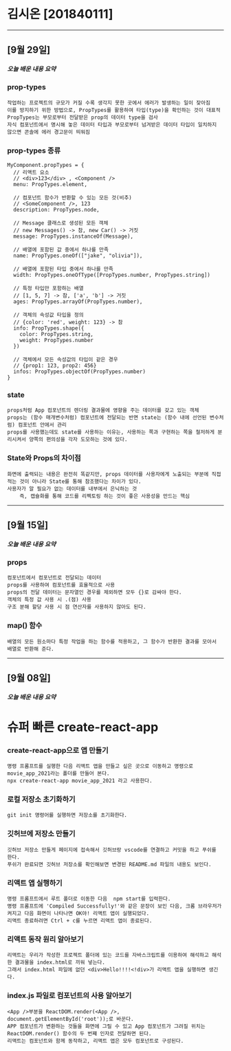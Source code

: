 # 김시온 [201840111]
---
## [9월 29일]
##### 오늘 배운 내용 요약

### prop-types
```
작업하는 프로젝트의 규모가 커질 수록 생각지 못한 곳에서 에러가 발생하는 일이 잦아짐
이를 방지하기 위한 방법으로, PropTypes를 활용하여 타입(type)을 확인하는 것이 대표적
PropTypes는 부모로부터 전달받은 prop의 데이터 type을 검사
자식 컴포넌트에서 명시해 놓은 데이터 타입과 부모로부터 넘겨받은 데이터 타입이 일치하지 않으면 콘솔에 에러 경고문이 띄워짐
```

### prop-types 종류
```
MyComponent.propTypes = {
  // 리액트 요소
  // <div>123</div> , <Component />
  menu: PropTypes.element,
  
  // 컴포넌트 함수가 반환할 수 있는 모든 것(비추)
  // <SomeComponent />, 123
  description: PropTypes.node,
  
  // Message 클래스로 생성된 모든 객체
  // new Messages() -> 참, new Car() -> 거짓
  message: PropTypes.instanceOf(Message),
  
  // 배열에 포함된 값 중에서 하나를 만족
  name: PropTypes.oneOf(["jake", "olivia"]),

  // 배열에 포함된 타입 중에서 하나를 만족
  width: PropTypes.oneOfType([PropTypes.number, PropTypes.string])

  // 특정 타입만 포함하는 배열
  // [1, 5, 7] -> 참, ['a', 'b'] -> 거짓
  ages: PropTypes.arrayOf(PropTypes.number),

  // 객체의 속성값 타입을 정의
  // {color: 'red', weight: 123} -> 참
  info: PropTypes.shape({
    color: PropTypes.string,
    weight: PropTypes.number
  })

  // 객체에서 모든 속성값의 타입이 같은 경우
  // {prop1: 123, prop2: 456}
  infos: PropTypes.objectOf(PropTypes.number)
}
```

### state
```
props처럼 App 컴포넌트의 렌더링 결과물에 영향을 주는 데이터를 갖고 있는 객체
props는 (함수 매개변수처럼) 컴포넌트에 전달되는 반면 state는 (함수 내에 선언된 변수처럼) 컴포넌트 안에서 관리
props를 사용했는데도 state를 사용하는 이유는, 사용하는 쪽과 구현하는 쪽을 철저하게 분리시켜서 양쪽의 편의성을 각자 도모하는 것에 있다.
```

### State와 Props의 차이점
```
화면에 출력되는 내용은 완전히 똑같지만, props 데이터를 사용자에게 노출되는 부분에 직접 적는 것이 아니라 State를 통해 참조했다는 차이가 있다.
사용자가 알 필요가 없는 데이터를 내부에서 은닉하는 것
    즉, 캡슐화를 통해 코드를 리펙토링 하는 것이 좋은 사용성을 만드는 핵심
```


---
## [9월 15일]
##### 오늘 배운 내용 요약

### props
```
컴포넌트에서 컴포넌트로 전달되는 데이터
props를 사용하여 컴포넌트를 효율적으로 사용
props의 전달 데이터는 문자열인 경우를 제외하면 모두 {}로 감싸야 한다.
객체의 특정 값 사용 시 .(점) 사용
구조 분해 할당 사용 시 점 연산자를 사용하지 않아도 된다.
```

### map() 함수
```
배열의 모든 원소마다 특정 작업을 하는 함수를 적용하고, 그 함수가 반환한 결과를 모아서 배열로 반환해 준다.
```


---
## [9월 08일]
##### 오늘 배운 내용 요약

# 슈퍼 빠른 create-react-app


### create-react-app으로 앱 만들기
```
명령 프롬프트를 실행한 다음 리액트 앱을 만들고 싶은 곳으로 이동하고 명령으로 movie_app_2021라는 폴더를 만들어 본다.
npx create-react-app movie_app_2021 라고 사용한다.
```

### 로컬 저장소 초기화하기
```
git init 명령어를 실행하면 저장소를 초기화한다.
```

### 깃허브에 저장소 만들기
```
깃허브 저장소 만들게 페이지에 접속해서 깃허브랑 vscode를 연결하고 커밋을 하고 푸쉬를 한다.
푸쉬가 완료되면 깃허브 저장소를 확인해보면 변경된 README.md 파일의 내용도 보인다.
```

### 리액트 앱 실행하기
```
명령 프롬프트에서 루트 폴더로 이동한 다음  npm start를 입력한다.
명령 프롬프트에 'Compiled Successfully!'와 같은 문장이 보인 다음, 크롬 브라우저가 켜지고 다음 화면이 나타나면 OK야! 리액트 앱이 실행되었다.
리액트 종료하려면 Ctrl + c를 누르면 리액트 앱이 종료된다.
```

### 리액트 동작 원리 알아보기
```
리액트는 우리가 작성한 프로젝트 폴더에 있는 코드를 자바스크립트를 이용하여 해석하고 해석한 결과물을 index.html로 끼워 넣는다.
그래서 index.html 파일에 없던 <div>Hello!!!!<!div>가 리액트 앱을 실행하면 생긴다.
```

### index.js 파일로 컴포넌트의 사용 알아보기
```
<App />부분을 ReactDOM.render(<App />, document.getElementById('root'));로 바꾼다.
APP 컴포넌트가 변환하는 것들을 화면에 그릴 수 있고 App 컴포넌트가 그려질 위치는 ReactDOM.render() 함수의 두 번쨰 인자로 전달하면 된다.
리액트는 컴포넌트와 함께 동작하고, 리액트 앱은 모두 컴포넌트로 구성된다.
```
